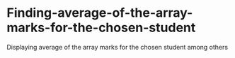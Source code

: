 # Finding-average-of-the-array-marks-for-the-chosen-student
Displaying average of the array marks for the chosen student among others
